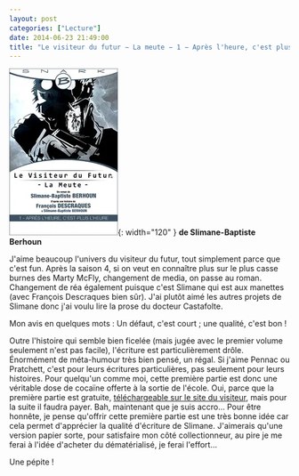 ```yaml
---
layout: post
categories: ["Lecture"]
date: 2014-06-23 21:49:00
title: "Le visiteur du futur − La meute − 1 − Après l'heure, c'est plus l'heure"
---
```


![couverture](/assets/images/couv_lecture/visiteur_futur_1.webp){: width="120" } **de Slimane-Baptiste Berhoun**

J'aime beaucoup l'univers du visiteur du futur, tout simplement parce
que c'est fun. Après la saison 4, si on veut en connaître plus sur le
plus casse burnes des Marty McFly, changement de media, on passe au
roman. Changement de réa également puisque c'est Slimane qui est aux
manettes (avec François Descraques bien sûr). J'ai plutôt aimé les
autres projets de Slimane donc j'ai voulu lire la prose du docteur
Castafolte.

Mon avis en quelques mots : Un défaut, c'est court ; une qualité, c'est
bon !

Outre l'histoire qui semble bien ficelée (mais jugée avec le premier
volume seulement n'est pas facile), l'écriture est particulièrement
drôle. Énormément de méta-humour très bien pensé, un régal. Si j'aime
Pennac ou Pratchett, c'est pour leurs écritures particulières, pas
seulement pour leurs histoires. Pour quelqu'un comme moi, cette première
partie est donc une véritable dose de cocaïne offerte à la sortie de
l'école. Oui, parce que la première partie est gratuite,
[téléchargeable sur le site du visiteur](http://www.levisiteurdufutur.com/news-154-le-visiteur-du-futur-la-suite.html),
mais pour la suite
il faudra payer. Bah, maintenant que je suis accro… Pour être honnête,
je pense qu'offrir cette première partie est une très bonne idée car
cela permet d'apprécier la qualité d'écriture de Slimane. J'aimerais
qu'une version papier sorte, pour satisfaire mon côté collectionneur, au
pire je me ferai à l'idée d'acheter du dématérialisé, je ferai
l'effort…

Une pépite !


